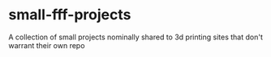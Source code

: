 # small-fff-projects
A collection of small projects nominally shared to 3d printing sites that don't warrant their own repo
